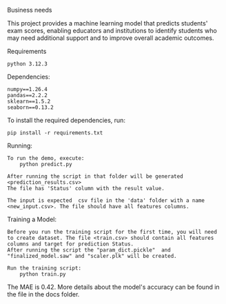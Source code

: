Business needs

   This project provides a machine learning model that predicts students' exam scores, enabling educators and institutions to identify students who may need additional support and to improve overall academic outcomes.
    
Requirements

    python 3.12.3

Dependencies:

    numpy==1.26.4
    pandas==2.2.2
    sklearn==1.5.2
    seaborn==0.13.2

To install the required dependencies, run:

    pip install -r requirements.txt

Running:

    To run the demo, execute:
        python predict.py 

    After running the script in that folder will be generated <prediction_results.csv> 
    The file has 'Status' column with the result value.

    The input is expected  csv file in the 'data' folder with a name <new_input.csv>. The file should have all features columns. 

Training a Model:

    Before you run the training script for the first time, you will need to create dataset. The file <train.csv> should contain all features columns and target for prediction Status.
    After running the script the "param_dict.pickle"  and "finalized_model.saw" and "scaler.plk" will be created.

    Run the training script:
        python train.py

    
   The MAE is 0.42. More details about the model's accuracy can be found in the file in the docs folder. 